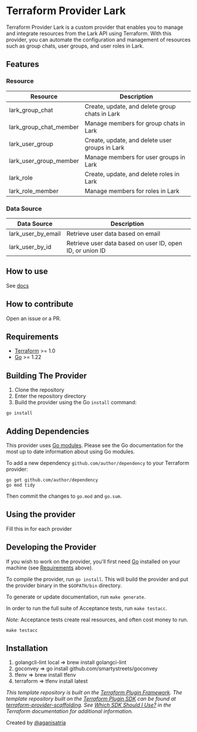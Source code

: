 # Terraform Provider Lark

Terraform Provider Lark is a custom provider that enables you to manage and integrate resources from the Lark API using Terraform. With this provider, you can automate the configuration and management of resources such as group chats, user groups, and user roles in Lark.

## Features

### Resource

| Resource | Description |
|---|---|
| lark_group_chat | Create, update, and delete group chats in Lark |
| lark_group_chat_member | Manage members for group chats in Lark |
| lark_user_group | Create, update, and delete user groups in Lark |
| lark_user_group_member | Manage members for user groups in Lark |
| lark_role | Create, update, and delete roles in Lark |
| lark_role_member | Manage members for roles in Lark |

### Data Source

| Data Source | Description |
|---|---|
| lark_user_by_email | Retrieve user data based on email |
| lark_user_by_id | Retrieve user data based on user ID, open ID, or union ID |

## How to use
See [docs](docs/index.md)

## How to contribute
Open an issue or a PR.

## Requirements

- [Terraform](https://developer.hashicorp.com/terraform/downloads) >= 1.0
- [Go](https://golang.org/doc/install) >= 1.22

## Building The Provider

1. Clone the repository
1. Enter the repository directory
1. Build the provider using the Go `install` command:

```shell
go install
```

## Adding Dependencies

This provider uses [Go modules](https://github.com/golang/go/wiki/Modules).
Please see the Go documentation for the most up to date information about using Go modules.

To add a new dependency `github.com/author/dependency` to your Terraform provider:

```shell
go get github.com/author/dependency
go mod tidy
```

Then commit the changes to `go.mod` and `go.sum`.

## Using the provider

Fill this in for each provider

## Developing the Provider

If you wish to work on the provider, you'll first need [Go](http://www.golang.org) installed on your machine (see [Requirements](#requirements) above).

To compile the provider, run `go install`. This will build the provider and put the provider binary in the `$GOPATH/bin` directory.

To generate or update documentation, run `make generate`.

In order to run the full suite of Acceptance tests, run `make testacc`.

*Note:* Acceptance tests create real resources, and often cost money to run.

```shell
make testacc
```

## Installation

1. golangcli-lint local => brew install golangci-lint
2. goconvey => go install github.com/smartystreets/goconvey
3. tfenv => brew install tfenv
4. terraform => tfenv install latest

_This template repository is built on the [Terraform Plugin Framework](https://github.com/hashicorp/terraform-plugin-framework). The template repository built on the [Terraform Plugin SDK](https://github.com/hashicorp/terraform-plugin-sdk) can be found at [terraform-provider-scaffolding](https://github.com/hashicorp/terraform-provider-scaffolding). See [Which SDK Should I Use?](https://developer.hashicorp.com/terraform/plugin/framework-benefits) in the Terraform documentation for additional information._

Created by [@aganisatria](https://github.com/aganisatria)
